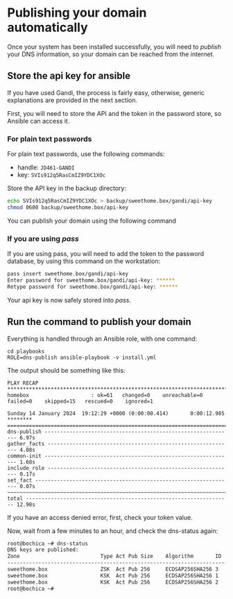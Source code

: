 # Publishing your domain automatically

Once your system has been installed successfully, you will need to _publish_ your DNS
information, so your domain can be reached from the internet.

## Store the api key for ansible

If you have used Gandi, the process is fairly easy, otherwise, generic explanations are
provided in the next section.

First, you will need to store the API and the token in the password store, so Ansible can
access it.

### For plain text passwords

For plain text passwords, use the following commands:

- handle: `JD461-GANDI`
- key: `SVIs912q5RasCmIZ9YDC1XOc`

Store the API key in the backup directory:

```sh
echo SVIs912q5RasCmIZ9YDC1XOc > backup/sweethome.box/gandi/api-key
chmod 0600 backup/sweethome.box/api-key
```

You can publish your domain using the following command

### If you are using _pass_

If you are using pass, you will need to add the token to the password database, by using
this command on the workstation:

```sh
pass insert sweethome.box/gandi/api-key
Enter password for sweethome.box/gandi/api-key: ******
Retype password for sweethome.box/gandi/api-key: ******
```

Your api key is now safely stored into _pass_.

## Run the command to publish your domain

Everything is handled through an Ansible role, with one command:

```plain
cd playbooks
ROLE=dns-publish ansible-playbook -v install.yml
```

The output should be something like this:

```plain
PLAY RECAP *************************************************************************************************************
homebox                    : ok=61   changed=0    unreachable=0    failed=0    skipped=15   rescued=0    ignored=1

Sunday 14 January 2024  19:12:29 +0000 (0:00:00.414)       0:00:12.985 ********
===============================================================================
dns-publish ------------------------------------------------------------- 6.97s
gather_facts ------------------------------------------------------------ 4.08s
common-init ------------------------------------------------------------- 1.68s
include_role ------------------------------------------------------------ 0.17s
set_fact ---------------------------------------------------------------- 0.07s
~~~~~~~~~~~~~~~~~~~~~~~~~~~~~~~~~~~~~~~~~~~~~~~~~~~~~~~~~~~~~~~~~~~~~~~~~~~~~~~
total ------------------------------------------------------------------ 12.98s
```

If you have an access denied error, first, check your token value.

Now, wait from a few minutes to an hour, and check the dns-status again:

```sh
root@bochica ~# dns-status
DNS keys are published:
Zone                          Type Act Pub Size    Algorithm       ID   Location    Keytag
------------------------------------------------------------------------------------------
sweethome.box                 ZSK  Act Pub 256     ECDSAP256SHA256 3    cryptokeys  35623
sweethome.box                 KSK  Act Pub 256     ECDSAP256SHA256 1    cryptokeys  17507
sweethome.box                 KSK  Act Pub 256     ECDSAP256SHA256 2    cryptokeys  41341
root@bochica ~#
```
